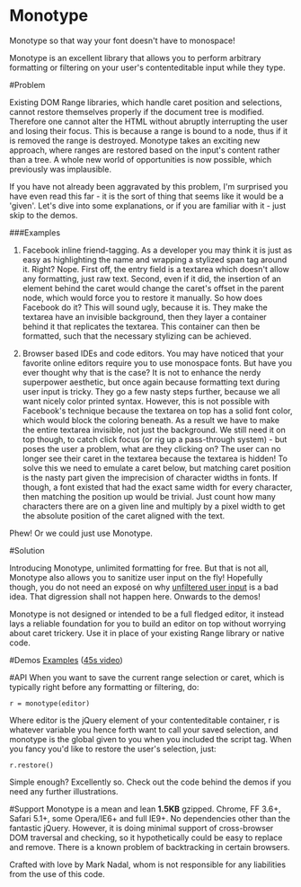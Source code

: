 Monotype
========

Monotype so that way your font doesn't have to monospace!

Monotype is an excellent library that allows you to perform arbitrary formatting or filtering on your user's contenteditable input while they type.

#Problem

Existing DOM Range libraries, which handle caret position and selections, cannot restore themselves properly if the document tree is modified. Therefore one cannot alter the HTML without abruptly interrupting the user and losing their focus. This is because a range is bound to a node, thus if it is removed the range is destroyed. Monotype takes an exciting new approach, where ranges are restored based on the input's content rather than a tree. A whole new world of opportunities is now possible, which previously was implausible.

If you have not already been aggravated by this problem, I'm surprised you have even read this far - it is the sort of thing that seems like it would be a 'given'. Let's dive into some explanations, or if you are familiar with it - just skip to the demos.

###Examples

1. Facebook inline friend-tagging. As a developer you may think it is just as easy as highlighting the name and wrapping a stylized span tag around it. Right? Nope. First off, the entry field is a textarea which doesn't allow any formatting, just raw text. Second, even if it did, the insertion of an element behind the caret would change the caret's offset in the parent node, which would force you to restore it manually.
So how does Facebook do it? This will sound ugly, because it is. They make the textarea have an invisible background, then they layer a container behind it that replicates the textarea. This container can then be formatted, such that the necessary stylizing can be achieved.

2. Browser based IDEs and code editors. You may have noticed that your favorite online editors require you to use monospace fonts. But have you ever thought why that is the case? It is not to enhance the nerdy superpower aesthetic, but once again because formatting text during user input is tricky. They go a few nasty steps further, because we all want nicely color printed syntax. However, this is not possible with Facebook's technique because the textarea on top has a solid font color, which would block the coloring beneath.
As a result we have to make the entire textarea invisible, not just the background. We still need it on top though, to catch click focus (or rig up a pass-through system) - but poses the user a problem, what are they clicking on? The user can no longer see their caret in the textarea because the textarea is hidden! 
To solve this we need to emulate a caret below, but matching caret position is the nasty part given the imprecision of character widths in fonts. If though, a font existed that had the exact same width for every character, then matching the position up would be trivial. Just count how many characters there are on a given line and multiply by a pixel width to get the absolute position of the caret aligned with the text.

Phew! Or we could just use Monotype.

#Solution

Introducing Monotype, unlimited formatting for free. But that is not all, Monotype also allows you to sanitize user input on the fly! Hopefully though, you do not need an exposé on why [unfiltered user input](http://stackoverflow.com/questions/1732348/regex-match-open-tags-except-xhtml-self-contained-tags) is a bad idea. That digression shall not happen here. Onwards to the demos!

Monotype is not designed or intended to be a full fledged editor, it instead lays a reliable foundation for you to build an editor on top without worrying about caret trickery. Use it in place of your existing Range library or native code. 

#Demos
[Examples](http://db.marknadal.com/monotype/test/mocha.html) ([45s video](http://www.screenr.com/Al7N))

#API
When you want to save the current range selection or caret, which is typically right before any formatting or filtering, do:

```r = monotype(editor)```

Where editor is the jQuery element of your contenteditable container, r is whatever variable you hence forth want to call your saved selection, and monotype is the global given to you when you included the script tag.
When you fancy you'd like to restore the user's selection, just:

```r.restore()```

Simple enough? Excellently so. Check out the code behind the demos if you need any further illustrations.

#Support
Monotype is a mean and lean **1.5KB** gzipped. Chrome, FF 3.6+, Safari 5.1+, some Opera/IE6+ and full IE9+.  No dependencies other than the fantastic jQuery. However, it is doing minimal support of cross-browser DOM traversal and checking, so it hypothetically could be easy to replace and remove. There is a known problem of backtracking in certain browsers.


Crafted with love by Mark Nadal, whom is not responsible for any liabilities from the use of this code.

